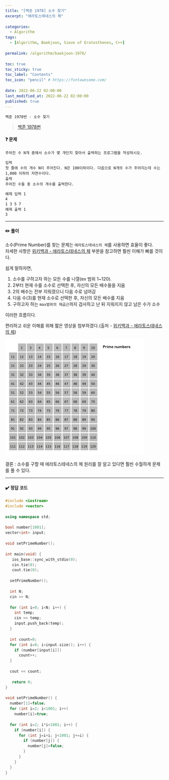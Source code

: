 ```yaml
---
title: "[백준 1978] 소수 찾기"
excerpt: "에라토스테네스의 체"

categories:
  - Algorithm
tags:
  - [Algorithm, Baekjoon, Sieve of Eratosthenes, C++]

permalink: /algorithm/baekjoon-1978/
 
toc: true
toc_sticky: true
toc_label: "Contents"
toc_icon: "pencil" # https://fontawesome.com/
 
date: 2022-06-22 02:00:00
last_modified_at: 2022-06-22 02:00:00
published: true
---
```


`백준 1978번 - 소수 찾기`  

> [백준 1978번](https://www.acmicpc.net/problem/1978)  

#### ❓ 문제

```
주어진 수 N개 중에서 소수가 몇 개인지 찾아서 출력하는 프로그램을 작성하시오. 
```

```
입력
첫 줄에 수의 개수 N이 주어진다. N은 100이하이다. 다음으로 N개의 수가 주어지는데 수는 1,000 이하의 자연수이다. 
출력
주어진 수들 중 소수의 개수를 출력한다.
```

```
예제 입력 1 
4
1 3 5 7
예제 출력 1
3
```  

---  

#### ✏️ 풀이

소수(Prime Number)를 찾는 문제는 `에라토스테네스의 체`를 사용하면 효율이 좋다.  
자세한 사항은 [위키백과 - 에라토스테네스의 체](https://ko.wikipedia.org/wiki/%EC%97%90%EB%9D%BC%ED%86%A0%EC%8A%A4%ED%85%8C%EB%84%A4%EC%8A%A4%EC%9D%98_%EC%B2%B4) 부분을 참고하면 훨씬 이해가 빠를 것이다.  

쉽게 말하자면,  
1. 소수를 구하고자 하는 모든 수를 나열(ex 범위 1~120).
1. 2부터 현재 수를 소수로 선택한 후, 자신의 모든 배수들을 지움
1. 2의 배수는 전부 지워졌으니 다음 수로 넘어감
1. 다음 수(3)를 현재 소수로 선택한 후, 자신의 모든 배수를 지움
1. 구하고자 하는 `max범위의 제곱근`까지 검사하고 난 뒤 지워지지 않고 남은 수가 소수

이러한 흐름이다.  

편리하고 쉬운 이해를 위해 짧은 영상을 첨부하겠다.(출처 - [위키백과 - 에라토스테네스의 체](https://ko.wikipedia.org/wiki/%EC%97%90%EB%9D%BC%ED%86%A0%EC%8A%A4%ED%85%8C%EB%84%A4%EC%8A%A4%EC%9D%98_%EC%B2%B4))  

![eratosthenes](/assets/images/post_img/algorithm/baekjoon/1978/eratosthenes.gif)  

결론 : 소수를 구할 때 에라토스테네스의 체 원리를 잘 알고 있다면 훨씬 수월하게 문제를 풀 수 있다.   

---

#### ✔️ 정답 코드

```cpp
#include <iostream>
#include <vector>

using namespace std;

bool number[1001];
vector<int> input;

void setPrimeNumber();

int main(void) {
   ios_base::sync_with_stdio(0);
   cin.tie(0);
   cout.tie(0);

  setPrimeNumber();
  
  int N;
  cin >> N;
  
  for (int i=0; i<N; i++) {
    int temp;
    cin >> temp;
    input.push_back(temp);
  }

  int count=0;
  for (int i=0; i<input.size(); i++) {
    if (number[input[i]])
      count++;
  }

  cout << count;

   return 0;
}

void setPrimeNumber() {
  number[1]=false;
  for (int i=2; i<1001; i++)
    number[i]=true;

  for (int i=2; i*i<1001; i++) {
    if (number[i]) {
      for (int j=i+i; j<1001; j+=i) {
        if (number[j]) {
          number[j]=false;        
        }
      }
    }
  }
}
```